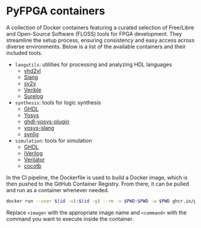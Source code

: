 # PyFPGA containers

A collection of Docker containers featuring a curated selection of Free/Libre and Open-Source Software (FLOSS) tools for FPGA development.
They streamline the setup process, ensuring consistency and easy access across diverse environments.
Below is a list of the available containers and their included tools.

* `langutils`: utilities for processing and analyzing HDL languages
  * [vhd2vl](https://github.com/ldoolitt/vhd2vl)
  * [Slang](https://github.com/MikePopoloski/slang)
  * [sv2v](https://github.com/zachjs/sv2v)
  * [Verible](https://github.com/chipsalliance/verible)
  * [Surelog](https://github.com/chipsalliance/Surelog)
* `synthesis`: tools for logic synthesis
  * [GHDL](https://github.com/ghdl/ghdl)
  * [Yosys](https://github.com/YosysHQ/yosys)
  * [ghdl-yosys-plugin](https://github.com/ghdl/ghdl-yosys-plugin)
  * [yosys-slang](https://github.com/povik/yosys-slang)
  * [synlig](https://github.com/chipsalliance/synlig)
* `simulation`: tools for simulation
  * [GHDL](https://github.com/ghdl/ghdl)
  * [iVerilog](https://github.com/steveicarus/iverilog)
  * [Verilator](https://github.com/verilator/verilator)
  * [cocotb](https://github.com/cocotb/cocotb)

In the CI pipeline, the Dockerfile is used to build a Docker image, which is then pushed to the GitHub Container Registry.
From there, it can be pulled and run as a container whenever needed.

```bash
docker run --user $(id -u):$(id -g) --rm -v $PWD:$PWD -w $PWD ghcr.io/pyfpga/<image> <command>
```

Replace `<image>` with the appropriate image name and `<command>` with the command you want to execute inside the container.
